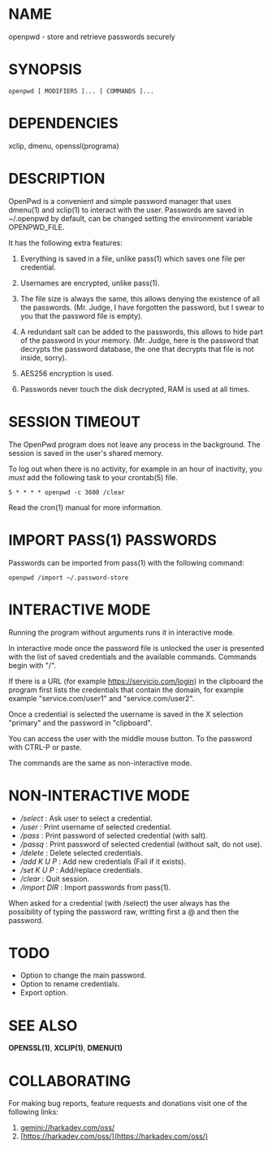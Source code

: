# NAME

openpwd - store and retrieve passwords securely

# SYNOPSIS

    openpwd [ MODIFIERS ]... [ COMMANDS ]...

# DEPENDENCIES

xclip, dmenu, openssl(programa)

# DESCRIPTION

OpenPwd is a convenient and simple password manager that uses dmenu(1)
and xclip(1) to interact with the user. Passwords are saved in ~/.openpwd
by default, can be changed setting the environment variable OPENPWD_FILE.

It has the following extra features:

1. Everything is saved in a file, unlike pass(1) which saves one file
   per credential.

2. Usernames are encrypted, unlike pass(1).

3. The file size is always the same, this allows denying the existence
   of all the passwords. (Mr. Judge, I have forgotten the password, but
   I swear to you that the password file is empty).

4. A redundant salt can be added to the passwords, this allows to hide
   part of the password in your memory. (Mr. Judge, here is the password
   that decrypts the password database, the one that decrypts that file
   is not inside, sorry).

5. AES256 encryption is used.

6. Passwords never touch the disk decrypted, RAM is used at all times.

# SESSION TIMEOUT

The OpenPwd program does not leave any process in the background. The
session is saved in the user's shared memory.

To log out when there is no activity, for example in an hour of inactivity,
you *must* add the following task to your crontab(5) file.

    5 * * * * openpwd -c 3600 /clear

Read the cron(1) manual for more information.

# IMPORT PASS(1) PASSWORDS

Passwords can be imported from pass(1) with the following command:

    openpwd /import ~/.password-store

# INTERACTIVE MODE

Running the program without arguments runs it in interactive mode.

In interactive mode once the password file is unlocked the user is
presented with the list of saved credentials and the available
commands. Commands begin with "/".

If there is a URL (for example https://servicio.com/login) in the
clipboard the program first lists the credentials that contain the
domain, for example example "service.com/user1" and "service.com/user2".

Once a credential is selected the username is saved in the X selection
"primary" and the password in "clipboard".

You can access the user with the middle mouse button. To the password
with CTRL-P or paste.

The commands are the same as non-interactive mode.

# NON-INTERACTIVE MODE

- */select* : Ask user to select a credential.
- */user*   : Print username of selected credential.
- */pass*   : Print password of selected credential (with salt).
- */passq*  : Print password of selected credential (without salt, do not use).
- */delete*    : Delete selected credentials.
- */add K U P* : Add new credentials (Fail if it exists).
- */set K U P* : Add/replace credentials.
- */clear*      : Quit session.
- */import DIR* : Import passwords from pass(1).

When asked for a credential (with /select) the user always has the
possibility of typing the password raw, writting first a @ and then
the password.

# TODO

- Option to change the main password.
- Option to rename credentials.
- Export option.

# SEE ALSO

**OPENSSL(1)**, **XCLIP(1)**, **DMENU(1)**

# COLLABORATING

For making bug reports, feature requests and donations visit
one of the following links:

1. [gemini://harkadev.com/oss/](gemini://harkadev.com/oss/)
2. [https://harkadev.com/oss/](https://harkadev.com/oss/)
